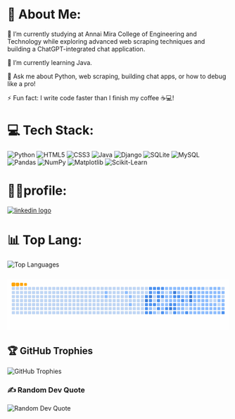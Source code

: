 <div id="about-me">
  <h1>💫 About Me:</h1>
  <p>🔭 I’m currently studying at Annai Mira College of Engineering and Technology while exploring advanced web scraping techniques and building a ChatGPT-integrated chat application.</p>
  <p>🌱 I’m currently learning Java.</p>
  <p>💬 Ask me about Python, web scraping, building chat apps, or how to debug like a pro!</p>
  <p>⚡ Fun fact: I write code faster than I finish my coffee ☕️💻!</p>
</div>

###
<div id="tech-stack">
  <h1>💻 Tech Stack:</h1>
  <img src="https://img.shields.io/badge/python-3670A0?style=for-the-badge&logo=python&logoColor=ffdd54" alt="Python">
  <img src="https://img.shields.io/badge/html5-%23E34F26.svg?style=for-the-badge&logo=html5&logoColor=white" alt="HTML5">
    <img src="https://img.shields.io/badge/css3-%231572B6.svg?style=for-the-badge&logo=css3&logoColor=white" alt="CSS3">
  <img src="https://img.shields.io/badge/java-%23ED8B00.svg?style=for-the-badge&logo=openjdk&logoColor=white" alt="Java">
  <img src="https://img.shields.io/badge/django-%23092E20.svg?style=for-the-badge&logo=django&logoColor=white" alt="Django">
  <img src="https://img.shields.io/badge/sqlite-%2307405e.svg?style=for-the-badge&logo=sqlite&logoColor=white" alt="SQLite">
  <img src="https://img.shields.io/badge/mysql-4479A1.svg?style=for-the-badge&logo=mysql&logoColor=white" alt="MySQL">
  <img src="https://img.shields.io/badge/pandas-%23150458.svg?style=for-the-badge&logo=pandas&logoColor=white" alt="Pandas">
  <img src="https://img.shields.io/badge/numpy-%23013243.svg?style=for-the-badge&logo=numpy&logoColor=white" alt="NumPy">
  <img src="https://img.shields.io/badge/Matplotlib-%23ffffff.svg?style=for-the-badge&logo=Matplotlib&logoColor=black" alt="Matplotlib">
  <img src="https://img.shields.io/badge/scikit--learn-%23F7931E.svg?style=for-the-badge&logo=scikit-learn&logoColor=white" alt="Scikit-Learn">
</div>


###

<div align="left">
  <h1>🧑‍💻profile:</h1>
  <a href="https://www.linkedin.com/in/sridharan30/" target="_blank">
    <img src="https://img.shields.io/static/v1?message=LinkedIn&logo=linkedin&label=&color=0077B5&logoColor=white&labelColor=&style=for-the-badge" height="35" alt="linkedin logo"  />
  </a>
</div>

###
<div id="top-langs">
  <h1>📊 Top Lang:</h1>
  <img src="https://github-readme-stats.vercel.app/api/top-langs/?username=sridharan-prof&theme=dark&hide_border=true&include_all_commits=false&count_private=true&layout=compact" alt="Top Languages">
</div>

###

<picture>
  <source media="(prefers-color-scheme: dark)" srcset="https://github.com/sridharan-prof/sridharan-prof/blob/db7eaf452ca008d6a13fcb8c15069984fc502038/github-snake-dark.svg" />
  <source media="(prefers-color-scheme: light)" srcset="https://github.com/sridharan-prof/sridharan-prof/blob/db7eaf452ca008d6a13fcb8c15069984fc502038/github-snake.svg" />
  <img alt="github-snake" src="https://github.com/sridharan-prof/sridharan-prof/blob/db7eaf452ca008d6a13fcb8c15069984fc502038/ocean.gif" />
</picture>

###

<div id="github-trophies">
  <h2>🏆 GitHub Trophies</h2>
  <img src="https://github-profile-trophy.vercel.app/?username=sridharan-prof&theme=radical&no-frame=false&no-bg=true&margin-w=4" alt="GitHub Trophies">
</div>

###

<div id="random-dev-quote">
  <h3>✍️ Random Dev Quote</h3>
  <img src="https://quotes-github-readme.vercel.app/api?type=horizontal&theme=radical" alt="Random Dev Quote">
</div>

